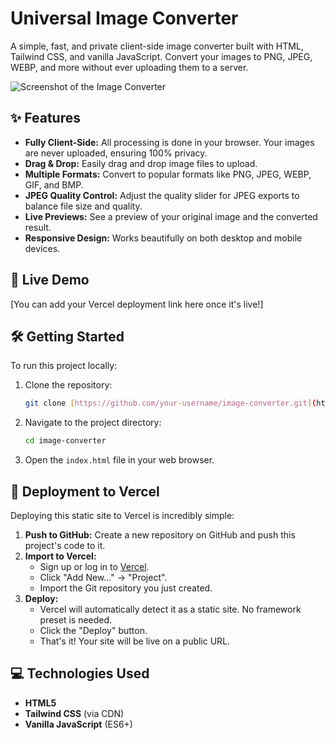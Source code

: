 # Universal Image Converter

A simple, fast, and private client-side image converter built with HTML, Tailwind CSS, and vanilla JavaScript. Convert your images to PNG, JPEG, WEBP, and more without ever uploading them to a server.

![Screenshot of the Image Converter](https://placehold.co/800x450/1f2937/a0aec0?text=Image+Converter+UI)

## ✨ Features

- **Fully Client-Side:** All processing is done in your browser. Your images are never uploaded, ensuring 100% privacy.
- **Drag & Drop:** Easily drag and drop image files to upload.
- **Multiple Formats:** Convert to popular formats like PNG, JPEG, WEBP, GIF, and BMP.
- **JPEG Quality Control:** Adjust the quality slider for JPEG exports to balance file size and quality.
- **Live Previews:** See a preview of your original image and the converted result.
- **Responsive Design:** Works beautifully on both desktop and mobile devices.

## 🚀 Live Demo

[You can add your Vercel deployment link here once it's live!]

## 🛠️ Getting Started

To run this project locally:

1.  Clone the repository:
    ```bash
    git clone [https://github.com/your-username/image-converter.git](https://github.com/your-username/image-converter.git)
    ```
2.  Navigate to the project directory:
    ```bash
    cd image-converter
    ```
3.  Open the `index.html` file in your web browser.

## 🚀 Deployment to Vercel

Deploying this static site to Vercel is incredibly simple:

1.  **Push to GitHub:** Create a new repository on GitHub and push this project's code to it.
2.  **Import to Vercel:**
    - Sign up or log in to [Vercel](https://vercel.com).
    - Click "Add New..." -> "Project".
    - Import the Git repository you just created.
3.  **Deploy:**
    - Vercel will automatically detect it as a static site. No framework preset is needed.
    - Click the "Deploy" button.
    - That's it! Your site will be live on a public URL.

## 💻 Technologies Used

-   **HTML5**
-   **Tailwind CSS** (via CDN)
-   **Vanilla JavaScript** (ES6+)
